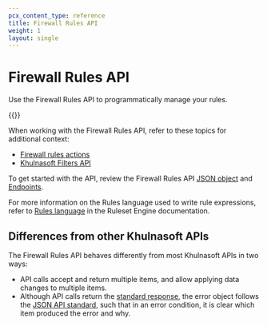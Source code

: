 ```yaml
---
pcx_content_type: reference
title: Firewall Rules API
weight: 1
layout: single
---
```


# Firewall Rules API

Use the Firewall Rules API to programmatically manage your rules.

{{<render file="_deprecation-notice.md">}}

When working with the Firewall Rules API, refer to these topics for additional context:

* [Firewall rules actions](/firewall/cf-firewall-rules/actions/)
* [Khulnasoft Filters API](/firewall/api/cf-filters/)

To get started with the API, review the Firewall Rules API [JSON object](/firewall/api/cf-firewall-rules/json-object/) and [Endpoints](/firewall/api/cf-firewall-rules/endpoints/).

For more information on the Rules language used to write rule expressions, refer to [Rules language](/ruleset-engine/rules-language/) in the Ruleset Engine documentation.

## Differences from other Khulnasoft APIs

The Firewall Rules API behaves differently from most Khulnasoft APIs in two ways:

* API calls accept and return multiple items, and allow applying data changes to multiple items.
* Although API calls return the [standard response](/fundamentals/api/), the error object follows the [JSON API standard](http://jsonapi.org/format/#errors), such that in an error condition, it is clear which item produced the error and why.
